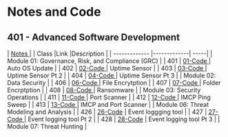 # Notes and Code
## 401 - Advanced Software Development

| [Notes ](https://github.com/Magicwolfes/Ops-401/tree/main/Notes) |
| Class        |Link           |Description  |
| ------------- |-------------| -----|
| Module 01: Governance, Risk, and Compliance (GRC) |
| 401 | [01-Code ](https://github.com/Magicwolfes/Ops-401/blob/main/Code/Week1/01-Code.ps1) | Auto OS Update |
| 402 | [02-Code ](https://github.com/Magicwolfes/Ops-401/blob/main/Code/Week1/02-Code.py) | Uptime Sensor |
| 403 | [03-Code ](https://github.com/Magicwolfes/Ops-401/blob/main/Code/Week1/03-Code.py) | Uptime Sensor Pt 2 |
| 404 | [04-Code ](https://github.com/Magicwolfes/Ops-401/blob/main/Code/Week1/03-Code.py) | Uptime Sensor Pt 3 |
|  Module 02: Data Security |
| 406 | [06-Code ](https://github.com/Magicwolfes/Ops-401/blob/main/Code/Week2/06-Code.py) | File Encrytption |
| 407 | [07-Code ](https://github.com/Magicwolfes/Ops-401/blob/main/Code/Week2/07-Code.py) | Folder Encrptption |
| 408 | [08-Code ](https://github.com/Magicwolfes/Ops-401/blob/main/Code/Week2/08-Code.py) | Ransomware |
|  Module 03: Security Operations |
| 411 | [11-Code ](https://github.com/Magicwolfes/Ops-401/blob/main/Code/Week3/11-Code.py) | Port Scanner |
| 412 | [12-Code ](https://github.com/Magicwolfes/Ops-401/blob/main/Code/Week3/12-Code.py) | IMCP Ping Sweep |
| 413 | [13-Code ](https://github.com/Magicwolfes/Ops-401/blob/main/Code/Week3/13-Code.py) | IMCP and Port Scanner |
|  Module 06: Threat Modeling and Analysis |
| 426 | [26-Code](https://github.com/Magicwolfes/Ops-401/blob/main/Code/Week6/26-Code.py) | Event loggging tool |
| 427 | [27-Code ](https://github.com/Magicwolfes/Ops-401/blob/main/Code/Week6/27Code.py) | Event logging tool Pt 2 |
| 428 | [28-Code](https://github.com/Magicwolfes/Ops-401/blob/main/Code/Week6/28Code.py) | Event logging tool Pt 3 |
|  Module 07: Threat Hunting | 
